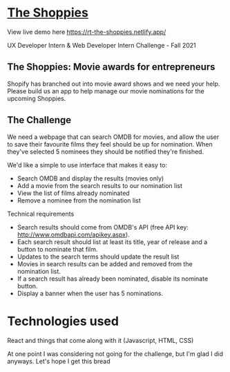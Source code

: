 # [The Shoppies](https://rt-the-shoppies.netlify.app/)

View live demo here https://rt-the-shoppies.netlify.app/


UX Developer Intern & Web Developer Intern Challenge - Fall 2021

## The Shoppies: Movie awards for entrepreneurs

Shopify has branched out into movie award shows and we need your help. Please build us an app to help manage our movie nominations for the upcoming Shoppies.

## The Challenge

We need a webpage that can search OMDB for movies, and allow the user to save their favourite films they feel should be up for nomination. When they've selected 5 nominees they should be notified they're finished.

We'd like a simple to use interface that makes it easy to:
* Search OMDB and display the results (movies only)
* Add a movie from the search results to our nomination list
* View the list of films already nominated
* Remove a nominee from the nomination list

Technical requirements
* Search results should come from OMDB's API (free API key: http://www.omdbapi.com/apikey.aspx).
* Each search result should list at least its title, year of release and a button to nominate that film.
* Updates to the search terms should update the result list
* Movies in search results can be added and removed from the nomination list.
* If a search result has already been nominated, disable its nominate button.
* Display a banner when the user has 5 nominations.

# Technologies used
React and things that come along with it (Javascript, HTML, CSS)

At one point I was considering not going for the challenge, but I'm glad I did anyways. Let's hope I get this bread
